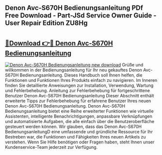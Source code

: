 ## Denon Avc-S670H Bedienungsanleitung PDf Free Download - Part-JSd Service Owner Guide - User Repair Edition ZU8Hg

# <h2><a href="http://df2cv7w.blite.top/?on=Denon+Avc-S670H+Bedienungsanleitung">🔗Download 👉🔴 Denon Avc-S670H Bedienungsanleitung</a></h2>

[![Denon Avc-S670H Bedienungsanleitung new download](https://i.imgur.com/lujVjoI.png)](http://df2cv7w.blite.top/?on=Denon+Avc-S670H+Bedienungsanleitung)
Grüße und willkommen in der Bedienungsanleitung für Ihr neu gekauftes Denon Avc-S670H Bedienungsanleitung. Dieses Handbuch soll Ihnen helfen, die Funktionen und Funktionen Ihres Produkts einfach zu navigieren. Im Inneren finden Sie detaillierte Anweisungen zur Installation, Verwendung, Wartung und Fehlerbehebung. Anleitung zur Fehlerbehebung für fortgeschrittene Benutzer Denon Avc-S670H Bedienungsanleitung Dieser Abschnitt enthält erweiterte Tipps zur Fehlerbehebung für erfahrene Benutzer Ihres neuen Denon Avc-S670H Bedienungsanleitung. Denon Avc-S670H Bedienungsanleitung bietet eine Reihe erweiterter Funktionen wie virtuelle Assistenten, intelligente Benachrichtigungen, anpassbare Verknüpfungen und automatisierte Aufgaben, die alle einfach über die Benutzeroberfläche gesteuert werden können. Wir glauben, dass das Denon Avc-S670H BedienungsanleitungD eine umfassende und gründliche Ressource für Ihr Bestreben war, die Funktionen und Fähigkeiten Ihres neuen Artikels zu verstehen. Wenn Sie Hilfe benötigen oder Fragen haben, steht Ihnen unser Kundenservice-Team jederzeit zur Verfügung.
